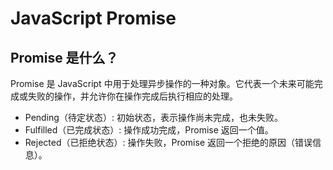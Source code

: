 # JavaScript Promise

## Promise 是什么？

Promise 是 JavaScript 中用于处理异步操作的一种对象。它代表一个未来可能完成或失败的操作，并允许你在操作完成后执行相应的处理。

+ Pending（待定状态）: 初始状态，表示操作尚未完成，也未失败。
+ Fulfilled（已完成状态）: 操作成功完成，Promise 返回一个值。
+ Rejected（已拒绝状态）: 操作失败，Promise 返回一个拒绝的原因（错误信息）。

